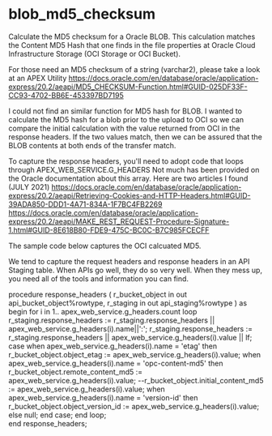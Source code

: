 # blob_md5_checksum
Calculate the MD5 checksum for a Oracle BLOB. This calculation matches the Content MD5 Hash 
that one finds in the file properties at Oracle Cloud Infrastructure Storage (OCI Storage or OCI Bucket).

For those need an MD5 checksum of a string (varchar2), please take a look at an APEX Utility
https://docs.oracle.com/en/database/oracle/application-express/20.2/aeapi/MD5_CHECKSUM-Function.html#GUID-025DF33F-CC93-4702-BB6E-453397BD7195

I could not find an similar function for MD5 hash for BLOB.
I wanted to calculate the MD5 hash for a blob prior to the upload to OCI so we can compare the
initial calculation with the value returned from OCI in the response headers. If the two
values match, then we can be assured that the BLOB contents at both ends of the transfer
match.

To capture the response headers, you'll need to adopt code that loops through
APEX_WEB_SERVICE.G_HEADERS
Not much has been provided on the Oracle documentation about this array. Here are two
articles I found (JULY 2021)
https://docs.oracle.com/en/database/oracle/application-express/20.2/aeapi/Retrieving-Cookies-and-HTTP-Headers.html#GUID-39ADA850-DDD1-4A71-834A-1F7BC4FB2269
https://docs.oracle.com/en/database/oracle/application-express/20.2/aeapi/MAKE_REST_REQUEST-Procedure-Signature-1.html#GUID-8E618B80-FDE9-475C-BC0C-B7C985FCECFF

The sample code below captures the OCI calcuated MD5.

We tend to capture the request headers and response headers in an API Staging table. When APIs go well, they do so very well.
When they mess up, you need all of the tools and information you can find.

procedure response_headers (
	r_bucket_object			in out api_bucket_object%rowtype,
	r_staging						in out api_staging%rowtype
	)
as
begin
	for i in 1.. apex_web_service.g_headers.count loop
		r_staging.response_headers := r_staging.response_headers || apex_web_service.g_headers(i).name||':';
		r_staging.response_headers := r_staging.response_headers || apex_web_service.g_headers(i).value || lf;
		case 
			when apex_web_service.g_headers(i).name = 'etag' then
				r_bucket_object.object_etag		:= apex_web_service.g_headers(i).value;
			when apex_web_service.g_headers(i).name = 'opc-content-md5' then				
				r_bucket_object.remote_content_md5	:= apex_web_service.g_headers(i).value;
				--r_bucket_object.initial_content_md5	:= apex_web_service.g_headers(i).value;
			when apex_web_service.g_headers(i).name = 'version-id' then	
				r_bucket_object.object_version_id 	:= apex_web_service.g_headers(i).value;
			else
				null;
		end case;
	end loop;	
end response_headers;



